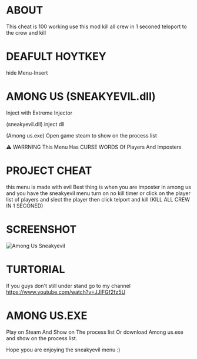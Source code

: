 # ABOUT
This cheat is 100 working use this mod kill all crew in 1 seconed teloport to the crew and kill 

# DEAFULT HOYTKEY 
hide Menu-Insert 

# AMONG US (SNEAKYEVIL.dll)
Inject with Extreme Injector

(sneakyevil.dll) inject dll 

(Among us.exe) Open game steam to show on the process list

⚠ WARRNING This Menu Has CURSE WORDS Of Players And Imposters

# PROJECT CHEAT
this menu is made with evil Best thing is when you are imposter in among us and you have the sneakyevil menu turn on no kill timer or click on the player list of players and slect the player then click telport and kill (KILL ALL CREW IN 1 SECONED)

# SCREENSHOT
![Among Us Sneakyevil](https://user-images.githubusercontent.com/87672731/126224942-582af979-54df-404d-8050-d3f77d291fc1.PNG)

# TURTORIAL 
If you guys don't still under stand go to my channel https://www.youtube.com/watch?v=JJIFGf2fz5U

# AMONG US.EXE
Play on Steam And Show on The process list Or download Among us.exe and show on the process list.

Hope ypou are enjoying the sneakyevil menu :)
